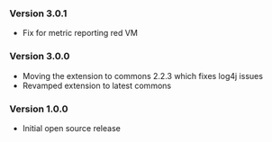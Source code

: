 
### Version 3.0.1
* Fix for metric reporting red VM


### Version 3.0.0

* Moving the extension to commons 2.2.3 which fixes log4j issues
* Revamped extension to latest commons

### Version 1.0.0

* Initial open source release
